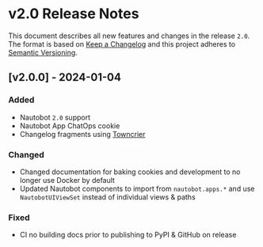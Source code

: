 # v2.0 Release Notes

This document describes all new features and changes in the release `2.0`. The format is based on [Keep a Changelog](https://keepachangelog.com/en/1.0.0/) and this project adheres to [Semantic Versioning](https://semver.org/spec/v2.0.0.html).

## [v2.0.0] - 2024-01-04

### Added

- Nautobot `2.0` support
- Nautobot App ChatOps cookie
- Changelog fragments using [Towncrier](https://towncrier.readthedocs.io/en/stable/tutorial.html)

### Changed

- Changed documentation for baking cookies and development to no longer use Docker by default
- Updated Nautobot components to import from `nautobot.apps.*` and use `NautobotUIViewSet` instead of individual views & paths

### Fixed

- CI no building docs prior to publishing to PyPI & GitHub on release
